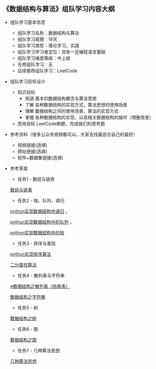## 《数据结构与算法》组队学习内容大纲
 * 组队学习基本信息
    * 组队学习名称：数据结构与算法
    * 组队学习周期：18天
    * 组队学习类型：理论学习，实践
    * 组队学习学习者定位：具有一定编程语言基础
    * 组队学习难度等级：中上级
    * 先修组队学习：无
    * 后续推荐组队学习：LeetCode
* 组队学习目标设计
    * 知识目标 
        * 知道 基本的数据结构概念与算法思想
        * 了解 各种数据结构的实现方式，算法思想的使用场景
        * 理解 数据结构之间的使用场景，算法的实现方式
        * 掌握 各种数据结构的实现，以及相关数据结构的操作（增删改查）
    * 其他目标 LeetCode刷题，完成我们的思考题

* 参考资料（很多公众号视频都可以，大家去找最适合自己的最好）
    * 视频链接(选填)
    * 网址链接(选填)
    * 软件+数据集链接(选填)
* 参考答案
	* 任务1 - 数组与链表
	
    [数组与链表](http://www.xuzhenggen.com/2019/02/28/python)

	* 任务2 - 栈、队列、递归
	
    [python实现数据结构中递归](https://cathy3.github.io/2019/03/02/%E9%80%92%E5%BD%92(python)/) ， 
    
    [python实现数据结构中的队列](https://cathy3.github.io/2019/03/01/python-algo-queue/) ，
    
    [python实现数据结构中的栈](https://cathy3.github.io/2019/03/01/python_leetcode-stack(0)/)

	* 任务3 - 排序与查找
	
    [python实现排序算法](https://cathy3.github.io/2019/08/19/python-leetcode-sorting(1)/)
    
    [二分查找算法](https://cathy3.github.io/2019/06/10/python_leetcode-binary-search(2)/)

	* 任务4 - 散列表与字符串
	
    [※数据结构之散列表（哈希表）]([https://sweets.ml/2019/03/06/datastructure-hash/)
    
    [数据结构之字符串](https://sweets.ml/2019/03/08/datastructure-string/)

	* 任务5 - 树
	
    [数据结构之树](https://sweets.ml/2019/03/09/datastructure-tree/)

	* 任务6 - 图
	
    [数据结构之图](https://sweets.ml/2019/03/11/datastructure-graph/)

	* 任务7 - 几种算法思想
	
    [几种算法思想](https://github.com/zuiing/ProgrammingTraining/tree/master/Task7-Algorithms)


​    